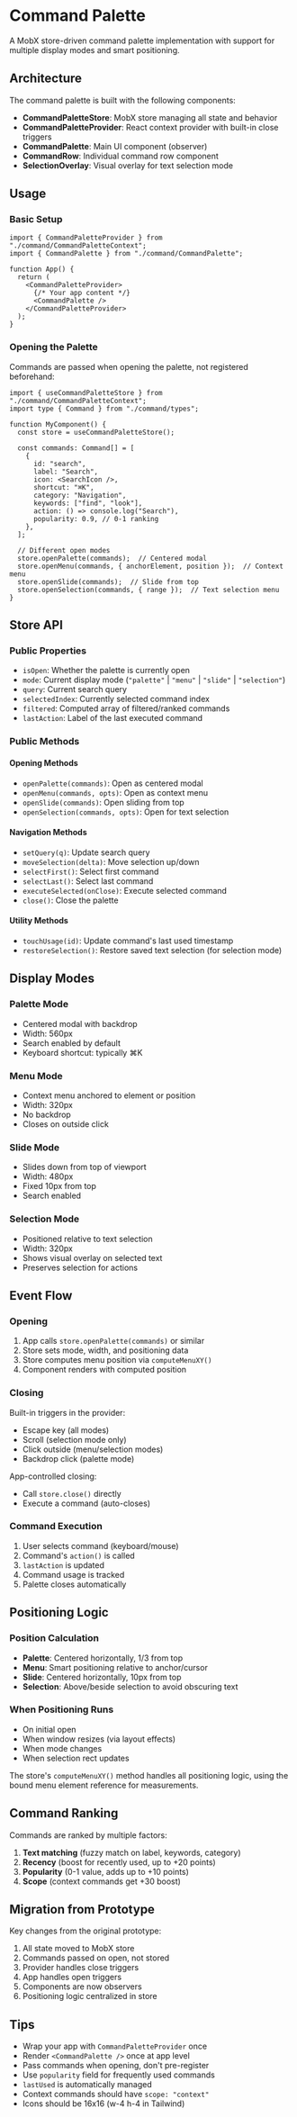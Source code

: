 # Command Palette

A MobX store-driven command palette implementation with support for multiple display modes and smart positioning.

## Architecture

The command palette is built with the following components:

- **CommandPaletteStore**: MobX store managing all state and behavior
- **CommandPaletteProvider**: React context provider with built-in close triggers
- **CommandPalette**: Main UI component (observer)
- **CommandRow**: Individual command row component
- **SelectionOverlay**: Visual overlay for text selection mode

## Usage

### Basic Setup

```tsx
import { CommandPaletteProvider } from "./command/CommandPaletteContext";
import { CommandPalette } from "./command/CommandPalette";

function App() {
  return (
    <CommandPaletteProvider>
      {/* Your app content */}
      <CommandPalette />
    </CommandPaletteProvider>
  );
}
```

### Opening the Palette

Commands are passed when opening the palette, not registered beforehand:

```tsx
import { useCommandPaletteStore } from "./command/CommandPaletteContext";
import type { Command } from "./command/types";

function MyComponent() {
  const store = useCommandPaletteStore();
  
  const commands: Command[] = [
    {
      id: "search",
      label: "Search",
      icon: <SearchIcon />,
      shortcut: "⌘K",
      category: "Navigation",
      keywords: ["find", "look"],
      action: () => console.log("Search"),
      popularity: 0.9, // 0-1 ranking
    },
  ];

  // Different open modes
  store.openPalette(commands);  // Centered modal
  store.openMenu(commands, { anchorElement, position });  // Context menu
  store.openSlide(commands);  // Slide from top
  store.openSelection(commands, { range });  // Text selection menu
}
```

## Store API

### Public Properties

- `isOpen`: Whether the palette is currently open
- `mode`: Current display mode (`"palette"` | `"menu"` | `"slide"` | `"selection"`)
- `query`: Current search query
- `selectedIndex`: Currently selected command index
- `filtered`: Computed array of filtered/ranked commands
- `lastAction`: Label of the last executed command

### Public Methods

#### Opening Methods
- `openPalette(commands)`: Open as centered modal
- `openMenu(commands, opts)`: Open as context menu
- `openSlide(commands)`: Open sliding from top
- `openSelection(commands, opts)`: Open for text selection

#### Navigation Methods
- `setQuery(q)`: Update search query
- `moveSelection(delta)`: Move selection up/down
- `selectFirst()`: Select first command
- `selectLast()`: Select last command
- `executeSelected(onClose)`: Execute selected command
- `close()`: Close the palette

#### Utility Methods
- `touchUsage(id)`: Update command's last used timestamp
- `restoreSelection()`: Restore saved text selection (for selection mode)

## Display Modes

### Palette Mode
- Centered modal with backdrop
- Width: 560px
- Search enabled by default
- Keyboard shortcut: typically ⌘K

### Menu Mode
- Context menu anchored to element or position
- Width: 320px
- No backdrop
- Closes on outside click

### Slide Mode
- Slides down from top of viewport
- Width: 480px
- Fixed 10px from top
- Search enabled

### Selection Mode
- Positioned relative to text selection
- Width: 320px
- Shows visual overlay on selected text
- Preserves selection for actions

## Event Flow

### Opening
1. App calls `store.openPalette(commands)` or similar
2. Store sets mode, width, and positioning data
3. Store computes menu position via `computeMenuXY()`
4. Component renders with computed position

### Closing
Built-in triggers in the provider:
- Escape key (all modes)
- Scroll (selection mode only)
- Click outside (menu/selection modes)
- Backdrop click (palette mode)

App-controlled closing:
- Call `store.close()` directly
- Execute a command (auto-closes)

### Command Execution
1. User selects command (keyboard/mouse)
2. Command's `action()` is called
3. `lastAction` is updated
4. Command usage is tracked
5. Palette closes automatically

## Positioning Logic

### Position Calculation
- **Palette**: Centered horizontally, 1/3 from top
- **Menu**: Smart positioning relative to anchor/cursor
- **Slide**: Centered horizontally, 10px from top
- **Selection**: Above/beside selection to avoid obscuring text

### When Positioning Runs
- On initial open
- When window resizes (via layout effects)
- When mode changes
- When selection rect updates

The store's `computeMenuXY()` method handles all positioning logic, using the bound menu element reference for measurements.

## Command Ranking

Commands are ranked by multiple factors:
1. **Text matching** (fuzzy match on label, keywords, category)
2. **Recency** (boost for recently used, up to +20 points)
3. **Popularity** (0-1 value, adds up to +10 points)
4. **Scope** (context commands get +30 boost)

## Migration from Prototype

Key changes from the original prototype:
1. All state moved to MobX store
2. Commands passed on open, not stored
3. Provider handles close triggers
4. App handles open triggers
5. Components are now observers
6. Positioning logic centralized in store

## Tips

- Wrap your app with `CommandPaletteProvider` once
- Render `<CommandPalette />` once at app level
- Pass commands when opening, don't pre-register
- Use `popularity` field for frequently used commands
- `lastUsed` is automatically managed
- Context commands should have `scope: "context"`
- Icons should be 16x16 (w-4 h-4 in Tailwind)